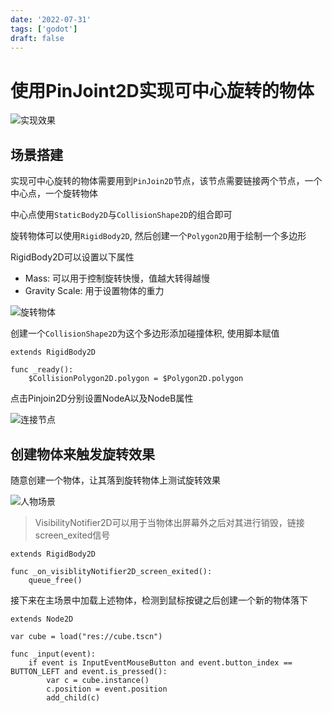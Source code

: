 ```yaml
---
date: '2022-07-31'
tags: ['godot']
draft: false
---
```


# 使用PinJoint2D实现可中心旋转的物体

<img src="https://cdn.ipfsscan.io/weibo/large/005ZoLfCgy1hqi5ayeszmj30sa0ig3zc.jpg" data-id="20240608185700" alt="实现效果" />

## 场景搭建

实现可中心旋转的物体需要用到`PinJoin2D`节点，该节点需要链接两个节点，一个中心点，一个旋转物体

中心点使用`StaticBody2D`与`CollisionShape2D`的组合即可

旋转物体可以使用`RigidBody2D`, 然后创建一个`Polygon2D`用于绘制一个多边形

RigidBody2D可以设置以下属性

- Mass: 可以用于控制旋转快慢，值越大转得越慢
- Gravity Scale: 用于设置物体的重力

<img src="https://cdn.ipfsscan.io/weibo/large/005ZoLfCgy1hqi5b96e5vj30ou0fs0xm.jpg" data-id="20240608185717" alt="旋转物体" />

创建一个`CollisionShape2D`为这个多边形添加碰撞体积, 使用脚本赋值

```godot
extends RigidBody2D

func _ready():
    $CollisionPolygon2D.polygon = $Polygon2D.polygon
```

点击Pinjoin2D分别设置NodeA以及NodeB属性

<img src="https://cdn.ipfsscan.io/weibo/large/005ZoLfCgy1hqi5bmvkivj30tw09aabk.jpg" data-id="20240608185739" alt="连接节点" />

## 创建物体来触发旋转效果

随意创建一个物体，让其落到旋转物体上测试旋转效果

<img src="https://cdn.ipfsscan.io/weibo/large/005ZoLfCgy1hqi5bwabj6j306m03y74l.jpg" data-id="20240608185754" alt="人物场景" />

> VisibilityNotifier2D可以用于当物体出屏幕外之后对其进行销毁，链接screen_exited信号

```godot
extends RigidBody2D

func _on_visiblityNotifier2D_screen_exited():
    queue_free()
```

接下来在主场景中加载上述物体，检测到鼠标按键之后创建一个新的物体落下

```godot
extends Node2D

var cube = load("res://cube.tscn")

func _input(event):
    if event is InputEventMouseButton and event.button_index == BUTTON_LEFT and event.is_pressed():
        var c = cube.instance()
        c.position = event.position
        add_child(c)
```